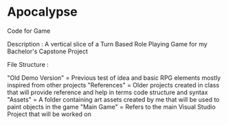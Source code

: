# Apocalypse
Code for Game


Description : A vertical slice of a Turn Based Role Playing Game for my Bachelor's Capstone Project

File Structure :

"Old Demo Version" = Previous test of idea and basic RPG elements mostly inspired from other projects
"References" = Older projects created in class that will provide reference and help in terms code structure and syntax
"Assets" = A folder containing art assets created by me that will be used to paint objects in the game
"Main Game" = Refers to the main Visual Studio Project that will be worked on
